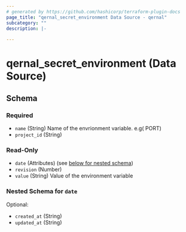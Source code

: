 ```yaml
---
# generated by https://github.com/hashicorp/terraform-plugin-docs
page_title: "qernal_secret_environment Data Source - qernal"
subcategory: ""
description: |-
  
---
```


# qernal_secret_environment (Data Source)





<!-- schema generated by tfplugindocs -->
## Schema

### Required

- `name` (String) Name of the envrionment variable. e.g( PORT)
- `project_id` (String)

### Read-Only

- `date` (Attributes) (see [below for nested schema](#nestedatt--date))
- `revision` (Number)
- `value` (String) Value of the environment variable

<a id="nestedatt--date"></a>
### Nested Schema for `date`

Optional:

- `created_at` (String)
- `updated_at` (String)
